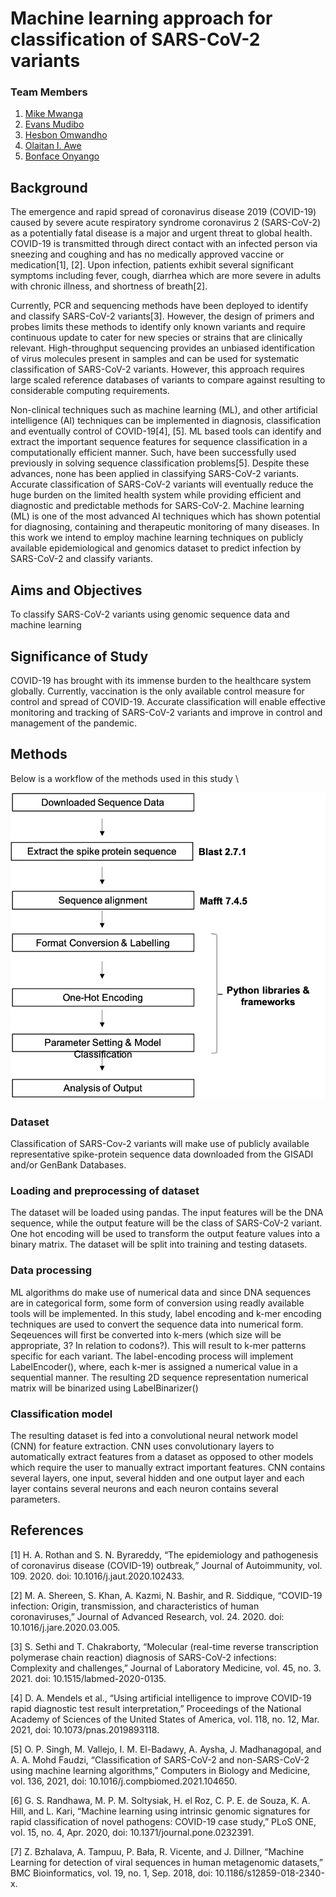 # Machine learning approach for classification of SARS-CoV-2 variants

### Team Members
1. [Mike Mwanga](https://github.com/mikemwanga)
2. [Evans Mudibo](https://github.com/mudiboevans)
3. [Hesbon Omwandho](https://github.com/hesbornomwandho)
4. [Olaitan I. Awe](https://github.com/laitanawe)
5. [Bonface Onyango](https://github.com/bonfaceonyango)

## Background <br>
The emergence and rapid spread of coronavirus disease 2019 (COVID-19) caused by severe acute respiratory syndrome coronavirus 2 (SARS-CoV-2) as a potentially fatal disease is a major and urgent threat to global health. COVID-19 is transmitted through direct contact with an infected person via sneezing and coughing and has no medically approved vaccine or medication[1], [2]. Upon infection, patients exhibit several significant symptoms including fever, cough, diarrhea which are more severe in adults with chronic illness, and shortness of breath[2].

Currently, PCR and sequencing methods have been deployed to identify and classify SARS-CoV-2 variants[3]. However, the design of primers and probes limits these methods to identify only known variants and require continuous update to cater for new species or strains that are clinically relevant.  High-throughput sequencing provides an unbiased identification of virus molecules present in samples and can be used for systematic classification of SARS-CoV-2 variants. However, this approach requires large scaled reference databases of variants to compare against resulting to considerable computing requirements.

Non-clinical techniques such as machine learning (ML), and other artificial intelligence (AI) techniques can be implemented in diagnosis, classification and eventually control of COVID-19[4], [5]. ML based tools can identify and extract the important sequence features for sequence classification in a computationally efficient manner. Such, have been successfully used previously in solving sequence classification problems[5]. Despite these advances, none has been applied in classifying SARS-CoV-2 variants. Accurate classification of SARS-CoV-2 variants will eventually reduce the huge burden on the limited health system while providing efficient and diagnostic and predictable methods for SARS-CoV-2.
Machine learning (ML) is one of the most advanced AI techniques which has shown potential for diagnosing, containing and therapeutic monitoring of many diseases. In this work we intend to employ machine learning techniques on publicly available epidemiological and genomics dataset to predict infection by SARS-CoV-2 and classify variants.


## Aims and Objectives <br>

To classify SARS-CoV-2 variants using genomic sequence data and machine learning

## Significance of Study <br>
COVID-19 has brought with its immense burden to the healthcare system globally. Currently, vaccination is the only available control measure for control and spread of COVID-19. Accurate classification will enable effective monitoring and tracking of SARS-CoV-2 variants and improve in control and management of the pandemic.

## Methods
Below is a workflow of the methods used in this study \

![image](https://github.com/omicscodeathon/ml_sarscov2/blob/main/figures/workflow.png)

### Dataset
Classification of SARS-Cov-2 variants will make use of publicly available representative spike-protein sequence data downloaded from the GISADI and/or GenBank Databases.

### Loading and preprocessing of dataset
The dataset will be loaded using pandas. The input features will be the DNA sequence, while the output feature will be the class of SARS-CoV-2 variant. One hot encoding will be used to transform the output feature values into a binary matrix. The dataset will be split into training and testing datasets.


### Data processing
ML algorithms do make use of numerical data and since DNA sequences are in categorical form, some form of conversion using readly available tools will be implemented. In this study, label encoding and k-mer encoding techniques are used to convert the sequence data into numerical form. Seqeuences will first be converted into k-mers (which size will be appropriate, 3? In relation to codons?). This will result to k-mer patterns specific for each variant. The label-encoding process will implement LabelEncoder(), where, each k-mer is assigned a numerical value in a sequential manner. The resulting 2D sequence representation numerical matrix will be binarized using  LabelBinarizer()

### Classification model
The resulting dataset is fed into a convolutional neural network model (CNN) for feature   extraction. CNN uses convolutionary layers to automatically extract features from a dataset as opposed to other models which require the user to manually extract important features. CNN contains several layers, one input, several hidden and one output layer and each layer contains several neurons and each neuron contains several parameters.



## References <br>
[1]	H. A. Rothan and S. N. Byrareddy, “The epidemiology and pathogenesis of coronavirus disease (COVID-19) outbreak,” Journal of Autoimmunity, vol. 109. 2020. doi: 10.1016/j.jaut.2020.102433.

[2]	M. A. Shereen, S. Khan, A. Kazmi, N. Bashir, and R. Siddique, “COVID-19 infection: Origin, transmission, and characteristics of human coronaviruses,” Journal of Advanced Research, vol. 24. 2020. doi: 10.1016/j.jare.2020.03.005.

[3]	S. Sethi and T. Chakraborty, “Molecular (real-time reverse transcription polymerase chain reaction) diagnosis of SARS-CoV-2 infections: Complexity and challenges,” Journal of Laboratory Medicine, vol. 45, no. 3. 2021. doi: 10.1515/labmed-2020-0135.

[4]	D. A. Mendels et al., “Using artificial intelligence to improve COVID-19 rapid diagnostic test result interpretation,” Proceedings of the National Academy of Sciences of the United States of America, vol. 118, no. 12, Mar. 2021, doi: 10.1073/pnas.2019893118.

[5]	O. P. Singh, M. Vallejo, I. M. El-Badawy, A. Aysha, J. Madhanagopal, and A. A. Mohd Faudzi, “Classification of SARS-CoV-2 and non-SARS-CoV-2 using machine learning algorithms,” Computers in Biology and Medicine, vol. 136, 2021, doi: 10.1016/j.compbiomed.2021.104650.

[6]	G. S. Randhawa, M. P. M. Soltysiak, H. el Roz, C. P. E. de Souza, K. A. Hill, and L. Kari, “Machine learning using intrinsic genomic signatures for rapid classification of novel pathogens: COVID-19 case study,” PLoS ONE, vol. 15, no. 4, Apr. 2020, doi: 10.1371/journal.pone.0232391.

[7]	Z. Bzhalava, A. Tampuu, P. Bała, R. Vicente, and J. Dillner, “Machine Learning for detection of viral sequences in human metagenomic datasets,” BMC Bioinformatics, vol. 19, no. 1, Sep. 2018, doi: 10.1186/s12859-018-2340-x.
